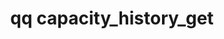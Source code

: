 ---
category: capacity
command: capacity_history_get
keywords: qq, qq_cli, capacity_history_get
optional_options:
- alternate: []
  help: Lower bound on history returned, in epoch seconds.
  name: --begin-time
  required: true
- alternate: []
  help: Upper bound on history returned, in epoch seconds. Defaults to the most recent
    period for which data is available.
  name: --end-time
  required: false
- alternate: []
  help: The interval at which to sample
  name: --interval
  required: false
permalink: /qq-cli-command-guide/capacity/capacity_history_get.html
positional_options: []
sidebar: qq_cli_command_reference_sidebar
summary: This section explains how to use the <code>qq capacity_history_get</code>
  command.
synopsis: Get capacity history data.
title: qq capacity_history_get
usage: "qq capacity_history_get [-h] --begin-time BEGIN_TIME [--end-time END_TIME]\n\
  \    [--interval {hourly,daily,weekly}]"

---